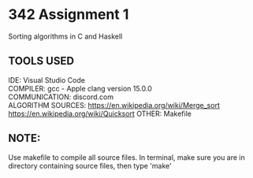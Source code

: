 # 342 Assignment 1
Sorting algorithms in C and Haskell


##  TOOLS USED
  IDE: Visual Studio Code\
  COMPILER: gcc - Apple clang version 15.0.0\
  COMMUNICATION: discord.com\
  ALGORITHM SOURCES: https://en.wikipedia.org/wiki/Merge_sort \
  https://en.wikipedia.org/wiki/Quicksort
  OTHER: Makefile


## NOTE: 
  Use makefile to compile all source files. 
  In terminal, make sure you are in directory containing source files, then type 'make'
